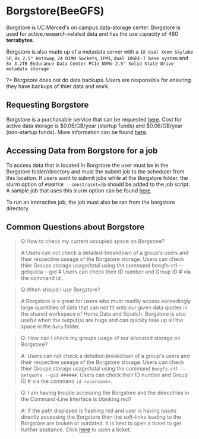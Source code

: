 # Borgstore(BeeGFS) 
Borgstore is UC Merced's on campus data-storage center. Borgstore is used for active,research-related data and has the use capacity of 480 **terrabytes**. 


Borgstore is also made up of a metadata server with a `1U dual Xeon Skylake SP`, `8x 2.5" Hotswap`, `24 DIMM Sockets`, `IPMI`, `dual 10GbE-T base system` and `8x 3.2TB Endurance Data Center PCIe NVMe 2.5" Solid State Drive metadata storage`

?> Borgstore does not do data backups. Users are responsible for ensuring they have backups of thier data and work.

## Requesting Borgstore <!-- {docsify-ignore} -->
Borgstore is a purchasable service that can be requested [here](https://ucmerced.service-now.com/servicehub?id=public_kb_article&sys_id=3c3ee9ff1b67a0543a003112cd4bcb13&form_id=06da3f8edbfc08103c4d56f3ce9619f4). Cost for active data storage is $0.05/GB/year (startup funds) and $0.06/GB/year (non-startup funds). More information can be found [here](https://it.ucmerced.edu/Research-Computing-Services).

## Accessing Data from Borgstore for a job <!-- {docsify-ignore} -->

To access data that is located in Borgstore the user must be in the Borgstore folder/directory and must the submit job to the scheduler from this location.  If users want to submit jobs while at the Borgstore folder, the slurm option of `#SBATCH --constraint=ib` should be added to the job script. A sample job that uses this slurm option can be found [here](running_jobs.md).

To run an interactive job, the job must also be ran from the borgstore directory. 



## Common Questions about Borgstore <!-- {docsify-ignore} -->


>Q:How to check my current occupied space on Borgstore?
>
>A:Users can not check a detailed-breakdown of a group's users and their respective useage of the Borgstore storage. Users can check thier Groups storage usage/total using the command beegfs-ctl --getquota --gid # Users can check their ID number and Group ID # via the command id <username>.


>Q:When should I use Borgstore?
>
>A:Borgstore is a great for users who must readily access exceedingly large quantities of data that can not fit onto our given data quotes in the shared workspace of Home,Data and Scratch. Borgstore is also useful when the output(s) are huge and can quickly take up all the space in the `Data` folder. 

>Q: How can I check my groups usage of our allocated storage on Borgstore?
>
>A: Users can not check a detailed-breakdown of a group's users and their respective useage of the Borgstore storage. Users can check thier Groups storage usage/total using the command `beegfs-ctl --getquota --gid ######`. Users can check their ID number and Group ID # via the command `id <username>`.

>Q: I am having trouble accessing the Borgstore and the direcotries in the Command-Line Interface is blanking red?
>
>A: If the path displayed is flashing red and user is having issues directly accessing the Borgstore then the soft-links leading to the Borgstore are broken or outdated. It is best to open a ticket to get further assitance. Click [here](https://ucmerced.service-now.com/servicehub?id=public_kb_article&sys_id=3c3ee9ff1b67a0543a003112cd4bcb13&form_id=06da3f8edbfc08103c4d56f3ce9619f4) to open a ticket.